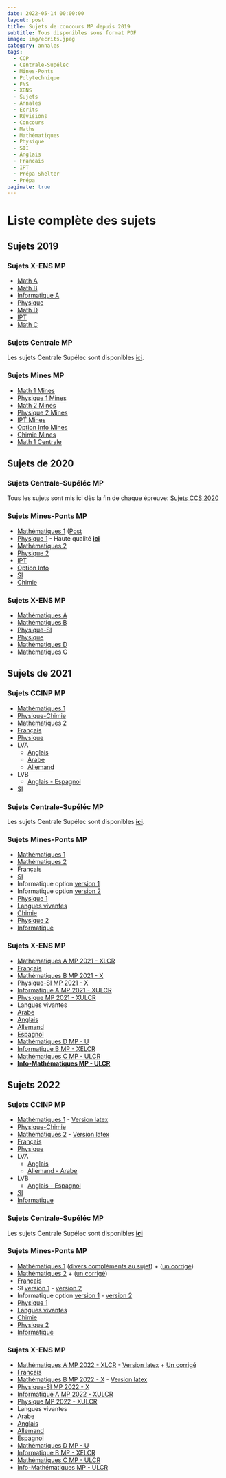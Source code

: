 ```yaml
---
date: 2022-05-14 00:00:00
layout: post
title: Sujets de concours MP depuis 2019
subtitle: Tous disponibles sous format PDF
image: img/ecrits.jpeg
category: annales
tags:
  - CCP
  - Centrale-Supélec
  - Mines-Ponts
  - Polytechnique
  - ENS
  - XENS
  - Sujets
  - Annales
  - Ecrits
  - Révisions
  - Concours
  - Maths
  - Mathématiques
  - Physique
  - SII
  - Anglais
  - Francais
  - IPT
  - Prépa Shelter
  - Prépa
paginate: true
---
```


# Liste complète des sujets

## Sujets 2019

### Sujets X-ENS MP

*   [Math A](/assets/documents/annales/concours2019/A2019.pdf)
*   [Math B](/assets/documents/annales/concours2019/B2019.pdf)
*   [Informatique A](/assets/documents/annales/concours2019/InfoA2019.pdf)
*   [Physique](/assets/documents/annales/concours2019/Phys2019.pdf)
*   [Math D](/assets/documents/annales/concours2019/D2019.pdf)
*   [IPT](/assets/documents/annales/concours2019/IPT2019.pdf)
*   [Math C](/assets/documents/annales/concours2019/C2019.pdf)

### Sujets Centrale MP

Les sujets Centrale Supélec sont disponibles [ici](https://www.concours-centrale-supelec.fr/CentraleSupelec/2019/MP/sujets).

### Sujets Mines MP

*   [Math 1 Mines](/assets/documents/annales/concours2019/MinesM12019.pdf)
*   [Physique 1 Mines](/assets/documents/annales/concours2019/MinesPhys12019.pdf)
*   [Math 2 Mines](/assets/documents/annales/concours2019/MinesM22019.pdf)
*   [Physique 2 Mines](/assets/documents/annales/concours2019/MinesPhys22019.pdf)
*   [IPT Mines](/assets/documents/annales/concours2019/MinesIPT2019.pdf)
*   [Option Info Mines](/assets/documents/annales/concours2019/MinesInfo2019.pdf)
*   [Chimie Mines](/assets/documents/annales/concours2019/MinesChimie2019.pdf)
*   [Math 1 Centrale](/assets/documents/annales/concours2019/CentraleM12019.pdf)

## Sujets de 2020
  
### Sujets Centrale-Supéléc MP

Tous les sujets sont mis ici dès la fin de chaque épreuve: [Sujets CCS 2020](https://www.concours-centrale-supelec.fr/CentraleSupelec/2020/MP/sujets)
  
### Sujets Mines-Ponts MP

*   [Mathématiques 1](/assets/documents/annales/concours2020/Math1.pdf) ([Post](http://www.les-mathematiques.net/phorum/read.php?3,2048412)
*   [Physique 1](/assets/documents/annales/concours2020/Physique1Bis.pdf) - Haute qualité [**ici**](/assets/documents/annales/concours2020/Physique1HQ.pdf)
*   [Mathématiques 2](/assets/documents/annales/concours2020/Math2.pdf)
*   [Physique 2](/assets/documents/annales/concours2020/Physique2.pdf)
*   [IPT](/assets/documents/annales/concours2020/IPT.pdf)
*   [Option Info](/assets/documents/annales/concours2020/Info.pdf)
*   [SI](/assets/documents/annales/concours2020/SI.pdf)
*   [Chimie](/assets/documents/annales/concours2020/Chimie.pdf)

### Sujets X-ENS MP

*   [Mathématiques A](/assets/documents/annales/concours2020/MathA.pdf)
*   [Mathématiques B](/assets/documents/annales/concours2020/MathB.pdf)
*   [Physique-SI](/assets/documents/annales/concours2020/PhysSi.pdf)
*   [Physique](/assets/documents/annales/concours2020/Physique.pdf)
*   [Mathématiques D](/assets/documents/annales/concours2020/MathD.pdf)
*   [Mathématiques C](/assets/documents/annales/concours2020/MathC.pdf)

## Sujets de 2021

### Sujets CCINP MP

*   [Mathématiques 1](/assets/documents/annales/concours2021/Math1CCINPMP.pdf)
*   [Physique-Chimie](/assets/documents/annales/concours2021/PhysCCINPMP.pdf)
*   [Mathématiques 2](/assets/documents/annales/concours2021/Math2CCINPMP.pdf)
*   [Français](/assets/documents/annales/concours2021/FRCCINP.pdf)
*   [Physique](/assets/documents/annales/concours2021/PhyssCCINPMPbis.pdf) 
*   LVA
    *   [Anglais](/assets/documents/annales/concours2021/LVAAnglais.pdf)
    *   [Arabe](/assets/documents/annales/concours2021/LVAArabe.pdf)
    *   [Allemand](/assets/documents/annales/concours2021/LVAAllemand.pdf)
*   LVB
    *   [Anglais - Espagnol](/assets/documents/annales/concours2021/LVBAnglais.pdf)
*   [SI](/assets/documents/annales/concours2021/SICCINPMP.pdf)

### Sujets Centrale-Supéléc MP
    
Les sujets Centrale Supélec sont disponibles [**ici**](https://www.concours-centrale-supelec.fr/CentraleSupelec/2021).

### Sujets Mines-Ponts MP
    
*   [Mathématiques 1](/assets/documents/annales/concours2021/Math1MinesMP.pdf)
*   [Mathématiques 2](/assets/documents/annales/concours2021/Math2MinesMP.pdf) 
*   [Français](/assets/documents/annales/concours2021/MinesFRbis.pdf)
*   [SI](/assets/documents/annales/concours2021/SIMPMines.pdf)
*   Informatique option [version 1](/assets/documents/annales/concours2021/InfoMinesMPbis.pdf)
*   Informatique option [version 2](/assets/documents/annales/concours2021/InfoMinesMP.pdf)
*   [Physique 1](/assets/documents/annales/concours2021/Phys1MinesMP.pdf)
*   [Langues vivantes](/assets/documents/annales/concours2021/LVMines.pdf)
*   [Chimie](/assets/documents/annales/concours2021/ChimieMinesMP.pdf)
*   [Physique 2](/assets/documents/annales/concours2021/Phys2MinesMP.pdf)
*   [Informatique](/assets/documents/annales/concours2021/IPTMines.pdf)

### Sujets X-ENS MP 
    
*   [Mathématiques A MP 2021 - XLCR](/assets/documents/annales/concours2021/MathA.pdf)
*   [Français](/assets/documents/annales/concours2021/FR.pdf)
*   [Mathématiques B MP 2021 - X](/assets/documents/annales/concours2021/MathB.pdf)
*   [Physique-SI MP 2021 - X](/assets/documents/annales/concours2021/PhysSI.pdf)
*   [Informatique A MP 2021 - XULCR](/assets/documents/annales/concours2021/InfoMP.pdf)
*   [Physique MP 2021 - XULCR](/assets/documents/annales/concours2021/PhysMP.pdf)
*   Langues vivantes
  *   [Arabe](/assets/documents/annales/concours2021/ArabeX.pdf)
  *   [Anglais](/assets/documents/annales/concours2021/AnglaisX.pdf)
  *   [Allemand](/assets/documents/annales/concours2021/AllemandX.pdf)
  *   [Espagnol](/assets/documents/annales/concours2021/EspagnolX.pdf)
*   [Mathématiques D MP - U](/assets/documents/annales/concours2021/mathD.pdf)
*   [Informatique B MP - XELCR](/assets/documents/annales/concours2021/InfoB.pdf)
*   [Mathématiques C MP - ULCR](/assets/documents/annales/concours2021/MathC.pdf)
*   [**Info-Mathématiques MP - ULCR**](/assets/documents/annales/concours2021/MathInfo.pdf)

## Sujets 2022

### Sujets CCINP MP
    
*   [Mathématiques 1](/assets/documents/annales/concours2022/Math1CCINPMP.pdf) - [Version latex](http://www.marocprepa.com/2022/ccp-mp-m1-2022.pdf)
*   [Physique-Chimie](/assets/documents/annales/concours2022/PhysCCINPMP.pdf)
*   [Mathématiques 2](/assets/documents/annales/concours2022/Math2CCINPMP.pdf) - [Version latex](http://www.marocprepa.com/2022/ccp-mp-m2-2022.pdf)
*   [Français](/assets/documents/annales/concours2022/CCINPFR.pdf)
*   [Physique](/assets/documents/annales/concours2022/PhysiqCCINPMP.pdf)
*   LVA
    *   [Anglais](/assets/documents/annales/concours2022/LVAAnglaisCCINP.pdf)
    *   [Allemand - Arabe](/assets/documents/annales/concours2022/AllemandArabeCCINP.pdf)
*   LVB
    *   [Anglais - Espagnol](/assets/documents/annales/concours2022/AngEspCCINP.pdf)
*   [SI](/assets/documents/annales/concours2022/SICCINPMP.pdf)
*   [Informatique](/assets/documents/annales/concours2022/InfoCCINPMP.pdf)

### Sujets Centrale-Supéléc MP

Les sujets Centrale Supélec sont disponibles [**ici**](https://www.concours-centrale-supelec.fr/CentraleSupelec/2022)

### Sujets Mines-Ponts MP

*   [Mathématiques 1](/assets/documents/annales/concours2022/Math1MinesMP.pdf) ([divers compléments au sujet](https://les-mathematiques.net/vanilla/index.php?p=/discussion/2329834/maths-mines-a-mp)) + ([un corrigé](/assets/documents/annales/concours2022/Corriges/Math1MinesMPC.pdf))
*   [Mathématiques 2](/assets/documents/annales/concours2022/Math2MinesMP.pdf) + ([un corrigé](/assets/documents/annales/concours2022/Corriges/Math2MinesMPC.pdf))
*   [Français](/assets/documents/annales/concours2022/FrMines.pdf)
*   SI [version 1](/assets/documents/annales/concours2022/SIMinesMPbis2.pdf) - [version 2](/assets/documents/annales/concours2022/SIMinesMP.pdf)
*   Informatique option [version 1](/assets/documents/annales/concours2022/InfoMinesMP.pdf) - [version 2](/assets/documents/annales/concours2022/InfoMinesMPbis.pdf)
*   [Physique 1](/assets/documents/annales/concours2022/Physique1MinesMP.pdf)
*   [Langues vivantes](/assets/documents/annales/concours2022/MinesLV.pdf)
*   [Chimie](/assets/documents/annales/concours2022/ChimieMinesMP.pdf)
*   [Physique 2](/assets/documents/annales/concours2022/Physique2MinesMP.pdf)
*   [Informatique](/assets/documents/annales/concours2022/IPTMines.pdf)

### Sujets X-ENS MP 
    
*   [Mathématiques A MP 2022 - XLCR](/assets/documents/annales/concours2022/MathA2022.pdf) - [Version latex](/assets/documents/annales/concours2022/MathA2022L.pdf) + [Un corrigé](/assets/documents/annales/concours2022/Corriges/MathA2022C.pdf)
*   [Français](/assets/documents/annales/concours2022/FrancaisX.pdf)
*   [Mathématiques B MP 2022 - X](/assets/documents/annales/concours2022/MathB2022.pdf) - [Version latex](/assets/documents/annales/concours2022/MathB2022L.pdf)
*   [Physique-SI MP 2022 - X](/assets/documents/annales/concours2022/PhysSI2022.pdf)
*   [Informatique A MP 2022 - XULCR](/assets/documents/annales/concours2022/InfoA2022.pdf)
*   [Physique MP 2022 - XULCR](/assets/documents/annales/concours2022/PhysXMP2022.pdf)
*   Langues vivantes 
  *   [Arabe](/assets/documents/annales/concours2022/ArabeX2022.pdf)
  *   [Anglais](/assets/documents/annales/concours2022/AnglaisX2022.pdf)
  *   [Allemand](/assets/documents/annales/concours2022/AllemandX2022.pdf)
  *   [Espagnol](/assets/documents/annales/concours2022/EspagnolX2022.pdf)
*   [Mathématiques D MP - U](/assets/documents/annales/concours2022/MathD2022.pdf)
*   [Informatique B MP - XELCR](/assets/documents/annales/concours2022/InfoB2022.pdf)
*   [Mathématiques C MP - ULCR](/assets/documents/annales/concours2022/MathC2022.pdf)
*   [Info-Mathématiques MP - ULCR](/assets/documents/annales/concours2022/MathInfo2022.pdf)
